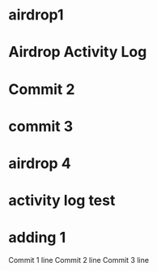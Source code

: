 # airdrop1
# Airdrop Activity Log
# Commit 2
# commit 3
# airdrop 4
# activity log test
# adding 1
Commit 1 line
Commit 2 line
Commit 3 line
